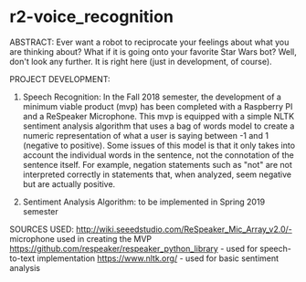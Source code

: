 # r2-voice_recognition

ABSTRACT:
Ever want a robot to reciprocate your feelings about what you are thinking about? 
What if it is going onto your favorite Star Wars bot? Well, don't look any further. 
It is right here (just in development, of course).

PROJECT DEVELOPMENT: 
   1) Speech Recognition: In the Fall 2018 semester, the development of a minimum viable product (mvp) has been completed with
   a Raspberry PI and a ReSpeaker Microphone. This mvp is equipped with a simple NLTK sentiment analysis algorithm that uses a 
   bag of words model to create a numeric representation of what a user is saying between -1 and 1 (negative to positive).
   Some issues of this model is that it only takes into account the individual words in the sentence, not the connotation of the 
   sentence itself. For example, negation statements such as "not" are not interpreted correctly in statements that, when analyzed, seem
   negative but are actually positive.

   2) Sentiment Analysis Algorithm: to be implemented in Spring 2019 semester



SOURCES USED:
http://wiki.seeedstudio.com/ReSpeaker_Mic_Array_v2.0/- microphone used in creating the MVP
https://github.com/respeaker/respeaker_python_library - used for speech-to-text implementation
https://www.nltk.org/ - used for basic sentiment analysis

